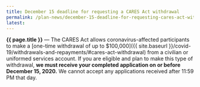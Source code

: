 ```yaml
---
title: December 15 deadline for requesting a CARES Act withdrawal
permalink: /plan-news/december-15-deadline-for-requesting-cares-act-withdrawal/
latest:
---
```

**{{ page.title }}** &#8212; The CARES Act allows coronavirus-affected participants to make a [one-time withdrawal of up to $100,000]({{ site.baseurl }}/covid-19/withdrawals-and-repayments/#cares-act-withdrawal) from a civilian or uniformed services account. If you are eligible and plan to make this type of withdrawal, **we must receive your completed application on or before December 15, 2020.** We cannot accept any applications received after 11:59 PM that day.

